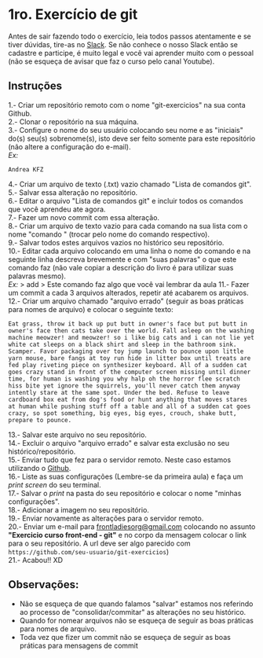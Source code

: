 # 1ro. Exercício de git
Antes de sair fazendo todo o exercício, leia todos passos atentamente e se tiver dúvidas, tire-as  no [Slack](https://github.com/abc-dev/slack). Se não conhece o nosso Slack então se cadastre e participe, é muito legal e você vai aprender muito com o pessoal (não se esqueça de avisar que faz o curso pelo canal Youtube).  

## Instruções
1.- Criar um repositório remoto com o nome "git-exercicios" na sua conta Github.  
2.- Clonar o repositório na sua máquina.  
3.- Configure o nome do seu usuário colocando seu nome e as "iniciais" do(s) seu(s) sobrenome(s), isto deve ser feito somente para este repositório (não altere a configuração do e-mail).  
  *Ex:*   
  ```
  Andrea KFZ
  ```
4.- Criar um arquivo de texto (.txt) vazio chamado "Lista de comandos git".  
5.- Salvar essa alteração no repositório.  
6.- Editar o arquivo "Lista de comandos git" e incluir todos os comandos que você aprendeu ate agora.  
7.- Fazer um novo commit com essa alteração.  
8.- Criar um arquivo de texto vazio para cada comando na sua lista com o nome "comando <nome do comando>" (trocar <nome do comando> pelo nome do comando respectivo).  
9.- Salvar todos estes arquivos vazios no histórico seu repositório.  
10.- Editar cada arquivo colocando em uma linha o nome do comando e na seguinte linha descreva brevemente e com "suas palavras" o que este comando faz (não vale copiar a descrição do livro é para utilizar suas palavras mesmo).  
    *Ex:*
    > add
    > Este comando faz algo que você vai lembrar da aula
11.- Fazer um commit a cada 3 arquivos alterados, repetir até acabarem os arquivos.  
12.- Criar um arquivo chamado "arquivo errado" (seguir as boas práticas para nomes de arquivo) e colocar o seguinte texto:  
```
Eat grass, throw it back up put butt in owner's face but put butt in owner's face then cats take over the world. Fall asleep on the washing machine meowzer! and meowzer! so i like big cats and i can not lie yet white cat sleeps on a black shirt and sleep in the bathroom sink. Scamper. Favor packaging over toy jump launch to pounce upon little yarn mouse, bare fangs at toy run hide in litter box until treats are fed play riveting piece on synthesizer keyboard. All of a sudden cat goes crazy stand in front of the computer screen missing until dinner time, for human is washing you why halp oh the horror flee scratch hiss bite yet ignore the squirrels, you'll never catch them anyway intently stare at the same spot. Under the bed. Refuse to leave cardboard box eat from dog's food or hunt anything that moves stares at human while pushing stuff off a table and all of a sudden cat goes crazy, so spot something, big eyes, big eyes, crouch, shake butt, prepare to pounce.
```
13.- Salvar este arquivo no seu repositório.  
14.- Excluir o arquivo "arquivo errado" e salvar esta exclusão no seu histórico/repositório.  
15.- Enviar tudo que fez para o servidor remoto. Neste caso estamos utilizando o [Github](https://github.com/).  
16.- Liste as suas configurações (Lembre-se da primeira aula) e faça um *print screen* do seu terminal.  
17.- Salvar o *print* na pasta do seu repositório e colocar o nome "minhas configurações".  
18.- Adicionar a imagem no seu repositório.  
19.- Enviar novamente as alterações para o servidor remoto.  
20.- Enviar um e-mail para frontladiesorg@gmail.com colocando no assunto **"Exercicio curso front-end - git"** e no corpo da mensagem colocar o link para o seu repositório. A url deve ser algo parecido com `https://github.com/seu-usuario/git-exercicios`)  
21.- Acabou!! XD  

## Observações:
- Não se esqueça de que quando falamos "salvar" estamos nos referindo ao processo de "consolidar/commitar" as alterações no seu histórico.
- Quando for nomear arquivos não se esqueça de seguir as boas práticas para nomes de arquivo.
- Toda vez que fizer um commit não se esqueça de seguir as boas práticas para mensagens de commit
